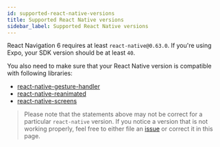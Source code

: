 ```yaml
---
id: supported-react-native-versions
title: Supported React Native versions
sidebar_label: Supported React Native versions
---
```


React Navigation 6 requires at least `react-native@0.63.0`. If you're using Expo, your SDK version should be at least `40`.

You also need to make sure that your React Native version is compatible with following libraries:

- [react-native-gesture-handler](https://github.com/software-mansion/react-native-gesture-handler#react-native-support)
- [react-native-reanimated](https://github.com/software-mansion/react-native-reanimated)
- [react-native-screens](https://github.com/software-mansion/react-native-screens)

> Please note that the statements above may not be correct for a particular `react-native` version. If you notice a version that is not working properly, feel free to either file an [issue](https://github.com/react-navigation/react-navigation.github.io/issues/new) or correct it in this page.
